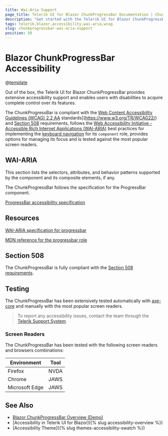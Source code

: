 ```yaml
---
title: Wai-Aria Support
page_title: Telerik UI for Blazor ChunkProgressBar Documentation | ChunkProgressBar  Accessibility
description: "Get started with the Telerik UI for Blazor ChunkProgressBar and learn about its accessibility support for WAI-ARIA, Section 508, and WCAG 2.1."
tags: telerik,blazor,accessibility,wai-aria,wcag
slug: chunkprogressbar-wai-aria-support 
position: 50 
---
```


# Blazor ChunkProgressBar Accessibility

@[template](/_contentTemplates/common/parameters-table-styles.md#table-layout)



Out of the box, the Telerik UI for Blazor ChunkProgressBar provides extensive accessibility support and enables users with disabilities to acquire complete control over its features.


The ChunkProgressBar is compliant with the [Web Content Accessibility Guidelines (WCAG) 2.2  AA](https://www.w3.org/TR/WCAG22/) standards](https://www.w3.org/TR/WCAG22/) and [Section 508](http://www.section508.gov/) requirements, follows the [Web Accessibility Initiative - Accessible Rich Internet Applications (WAI-ARIA)](https://www.w3.org/WAI/ARIA/apg/) best practices for implementing the [keyboard navigation](#keyboard-navigation) for its `component` role, provides options for managing its focus and is tested against the most popular screen readers.

## WAI-ARIA


This section lists the selectors, attributes, and behavior patterns supported by the component and its composite elements, if any.


The ChunkProgressBar follows the specification for the ProgressBar component.

[ProgressBar accessibility specification]({{progressbar_a11y_link}})

## Resources

[WAI-ARIA specification for progressbar](https://www.w3.org/TR/wai-aria-1.2/#progressbar)

[MDN reference for the progressbar role](https://developer.mozilla.org/en-US/docs/Web/Accessibility/ARIA/Roles/progressbar_role#associated_wai-aria_roles_states_and_properties)

## Section 508


The ChunkProgressBar is fully compliant with the [Section 508 requirements](http://www.section508.gov/).

## Testing


The ChunkProgressBar has been extensively tested automatically with [axe-core](https://github.com/dequelabs/axe-core) and manually with the most popular screen readers.

> To report any accessibility issues, contact the team through the [Telerik Support System](https://www.telerik.com/account/support-center).

### Screen Readers


The ChunkProgressBar has been tested with the following screen readers and browsers combinations:

| Environment | Tool |
| ----------- | ---- |
| Firefox | NVDA |
| Chrome | JAWS |
| Microsoft Edge | JAWS |



## See Also

* [Blazor ChunkProgressBar Overview (Demo)](https://demos.telerik.com/blazor-ui/chunkprogressbar/overview)
* [Accessibility in Telerik UI for Blazor]({% slug accessibility-overview %})
* [Accessibility Theme]({% slug themes-accessibility-swatch %})